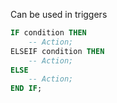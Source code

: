 Can be used in triggers

```SQL
IF condition THEN
	-- Action;
ELSEIF condition THEN
	-- Action;
ELSE
	-- Action;
END IF;
```